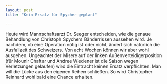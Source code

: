 ```yaml
---
layout: post
title: "Kein Ersatz für Spycher geplant"

---
```


Heute wird Mannschaftsarzt Dr. Seeger entscheiden, wie die genaue Behandlung von Christoph Spychers Bänderrissen aussehen wird. Je nachdem, ob eine Operation nötig ist oder nicht, ändert sich natürlich die Ausfallzeit des Schweizers. Von acht Wochen können wir aber wohl ausgehen. Ungeachtet der Misere auf der linken Außenverteidigerposition (für Mounir Chaftar und Andree Wiedener ist die Saison wegen Verletzungen gelaufen) wird die Eintracht keinen Ersatz verpflichten. Man will die Lücke aus den eigenen Reihen schließen. So wird Christopher Reinhard wohl bald eine Chance erhalten.


